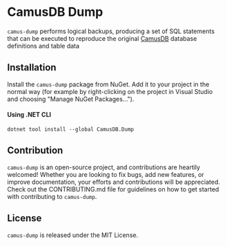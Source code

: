 # CamusDB Dump

`camus-dump` performs logical backups, producing a set of SQL statements that can be executed to reproduce the original [CamusDB](https://github.com/camusdb/camusdb) database definitions and table data

## Installation

Install the `camus-dump` package from NuGet. Add it to your project in the normal way (for example by right-clicking on the project in Visual Studio and choosing "Manage NuGet Packages...").

#### Using .NET CLI

```shell
dotnet tool install --global CamusDB.Dump
```

## Contribution

`camus-dump` is an open-source project, and contributions are heartily welcomed! Whether you are looking to fix bugs, add new features, or improve documentation, your efforts and contributions will be appreciated. Check out the CONTRIBUTING.md file for guidelines on how to get started with contributing to `camus-dump`.

## License

`camus-dump` is released under the MIT License.
